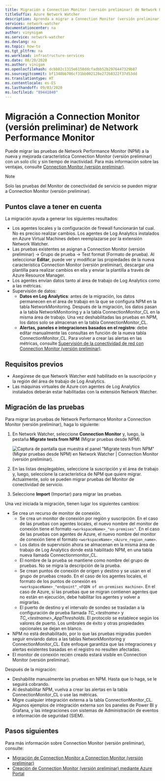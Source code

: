 ```yaml
---
title: Migración a Connection Monitor (versión preliminar) de Network Performance Monitor
titleSuffix: Azure Network Watcher
description: Aprenda a migrar a Connection Monitor (versión preliminar) de Network Performance Monitor.
services: network-watcher
documentationcenter: na
author: vinynigam
ms.service: network-watcher
ms.devlang: na
ms.topic: how-to
ms.tgt_pltfrm: na
ms.workload: infrastructure-services
ms.date: 08/20/2020
ms.author: vinigam
ms.openlocfilehash: dcbb82c1315e6150ddcfadbb52b2976447329b87
ms.sourcegitcommit: bf1340bb706cf31bb002128e272b8322f37d53dd
ms.translationtype: HT
ms.contentlocale: es-ES
ms.lasthandoff: 09/03/2020
ms.locfileid: "89441840"
---
```

# <a name="migrate-to-connection-monitor-preview-from-network-performance-monitor"></a>Migración a Connection Monitor (versión preliminar) de Network Performance Monitor

Puede migrar las pruebas de Network Performance Monitor (NPM) a la nueva y mejorada característica Connection Monitor (versión preliminar) con un solo clic y sin tiempo de inactividad. Para más información sobre las ventajas, consulte [Connection Monitor (versión preliminar)](https://docs.microsoft.com/azure/network-watcher/connection-monitor-preview).

>[!NOTE]
> Solo las pruebas del Monitor de conectividad de servicio se pueden migrar a Connection Monitor (versión preliminar).
>

## <a name="key-points-to-note"></a>Puntos clave a tener en cuenta

La migración ayuda a generar los siguientes resultados:

* Los agentes locales y la configuración de firewall funcionarán tal cual. No es preciso realizar cambios. Los agentes de Log Analytics instalados en Azure Virtual Machines deben reemplazarse por la extensión Network Watcher.
* Las pruebas existentes se asignan a Connection Monitor (versión preliminar) -> Grupo de prueba -> Test format (Formato de prueba). Al seleccionar **Editar**, puede ver y modificar las propiedades de la nueva característica Connection Monitor (versión preliminar), descargar una plantilla para realizar cambios en ella y enviar la plantilla a través de Azure Resource Manager.
* Los agentes envían datos tanto al área de trabajo de Log Analytics como a las métricas.
* Supervisión de datos:
   * **Datos en Log Analytics**: antes de la migración, los datos permanecen en el área de trabajo en la que se configura NPM en la tabla NetworkMonitoring. Después de la migración, los datos pasan a la tabla NetworkMonitoring y a la tabla ConnectionMonitor_CL en la misma área de trabajo. Una vez deshabilitadas las pruebas en NPM, los datos solo se almacenan en la tabla ConnectionMonitor_CL.
   * **Alertas, paneles e integraciones basados en el registro**: debe editar manualmente las consultas en función de la nueva tabla ConnectionMonitor_CL. Para volver a crear las alertas en las métricas, consulte [Supervisión de la conectividad de red con Connection Monitor (versión preliminar)](https://docs.microsoft.com/azure/network-watcher/connection-monitor-preview#metrics-in-azure-monitor).
    
## <a name="prerequisites"></a>Requisitos previos

* Asegúrese de que Network Watcher esté habilitado en la suscripción y la región del área de trabajo de Log Analytics.
* Las máquinas virtuales de Azure con agentes de Log Analytics instalados deberán estar habilitadas con la extensión Network Watcher.

## <a name="migrate-the-tests"></a>Migración de las pruebas

Para migrar las pruebas de Network Performance Monitor a Connection Monitor (versión preliminar), haga lo siguiente:

1. En Network Watcher, seleccione **Connection Monitor** y, luego, la pestaña **Migrate tests from NPM** (Migrar pruebas desde NPM). 

    ![Captura de pantalla que muestra el panel "Migrate tests from NPM" (Migrar pruebas desde NPM) en Network Watcher | Connection Monitor (versión preliminar).](./media/connection-monitor-2-preview/migrate-npm-to-cm-preview.png)
    
1. En las listas desplegables, seleccione la suscripción y el área de trabajo y, luego, seleccione la característica de NPM que quiere migrar. Actualmente, solo se pueden migrar pruebas del Monitor de conectividad de servicio.  
1. Seleccione **Import** (Importar) para migrar las pruebas.

Una vez iniciada la migración, tienen lugar los siguientes cambios: 
* Se crea un recurso de monitor de conexión.
   * Se crea un monitor de conexión por región y suscripción. En el caso de las pruebas con agentes locales, el nuevo nombre del monitor de conexión tiene el formato `<workspaceName>_"on-premises"`. En el caso de las pruebas con agentes de Azure, el nuevo nombre del monitor de conexión tiene el formato `<workspaceName>_<Azure_region_name>`.
   * Los datos de supervisión ahora se almacenan en la misma área de trabajo de Log Analytics donde está habilitado NPM, en una tabla nueva llamada Connectionmonitor_CL. 
   * El nombre de la prueba se mantiene como nombre del grupo de pruebas. No se migra la descripción de la prueba.
   * Se crean puntos de conexión de origen y destino y se usan en el grupo de pruebas creado. En el caso de los agentes locales, el formato de los puntos de conexión es `<workspaceName>_"endpoint"_<FQDN of on-premises machine>`. En el caso de Azure, si las pruebas que se migran contienen agentes que no están en ejecución, debe habilitar los agentes y volver a migrarlas.
   * El puerto de destino y el intervalo de sondeo se trasladan a la configuración de prueba llamada *TC_\<testname>* y *TC_\<testname>_AppThresholds*. El protocolo se establece según los valores de puerto. Los umbrales de éxito y otras propiedades opcionales se dejan en blanco.
* NPM no está deshabilitado, por lo que las pruebas migradas pueden seguir enviando datos a las tablas NetworkMonitoring y ConnectionMonitor_CL. Este enfoque garantiza que las integraciones y alertas existentes basadas en el registro no resulten afectadas.
* El monitor de conexión recién creado estará visible en Connection Monitor (versión preliminar).

Después de la migración:
* Deshabilite manualmente las pruebas en NPM. Hasta que lo haga, se le seguirá cobrando. 
* Al deshabilitar NPM, vuelva a crear las alertas en la tabla ConnectionMonitor_CL o use las métricas. 
* Migre cualquier integración externa a la tabla ConnectionMonitor_CL. Algunos ejemplos de integración externa son los paneles de Power BI y Grafana, y las integraciones con sistemas de Administración de eventos e información de seguridad (SIEM).


## <a name="next-steps"></a>Pasos siguientes

Para más información sobre Connection Monitor (versión preliminar), consulte:
* [Migración de Connection Monitor a Connection Monitor (versión preliminar)](migrate-to-connection-monitor-preview-from-connection-monitor.md)
* [Creación de Connection Monitor (versión preliminar) mediante Azure Portal](https://docs.microsoft.com/azure/network-watcher/connection-monitor-preview-create-using-portal)
